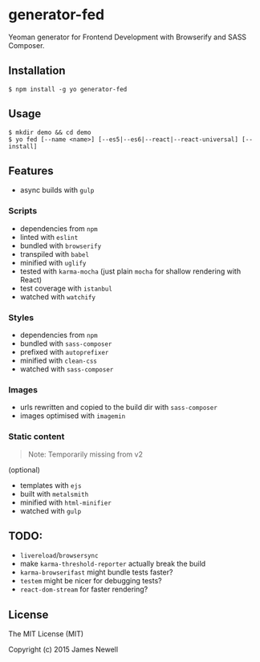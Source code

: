 # generator-fed

Yeoman generator for Frontend Development with Browserify and SASS Composer.

## Installation

    $ npm install -g yo generator-fed

## Usage

    $ mkdir demo && cd demo
    $ yo fed [--name <name>] [--es5|--es6|--react|--react-universal] [--install]

## Features
- async builds with `gulp`

### Scripts
- dependencies from `npm`
- linted with `eslint`
- bundled with `browserify`
- transpiled with `babel`
- minified with `uglify`
- tested with `karma-mocha` (just plain `mocha` for shallow rendering with React)
- test coverage with `istanbul`
- watched with `watchify`

### Styles
- dependencies from `npm`
- bundled with `sass-composer`
- prefixed with `autoprefixer`
- minified with `clean-css`
- watched with `sass-composer`

### Images
- urls rewritten and copied to the build dir with `sass-composer`
- images optimised with `imagemin`

### Static content

> Note: Temporarily missing from v2

(optional)

- templates with `ejs`
- built with `metalsmith`
- minified with `html-minifier`
- watched with `gulp`

## TODO:
- `livereload`/`browsersync`
- make `karma-threshold-reporter` actually break the build
- `karma-browserifast` might bundle tests faster?
- `testem` might be nicer for debugging tests?
- `react-dom-stream` for faster rendering?

## License

The MIT License (MIT)

Copyright (c) 2015 James Newell
